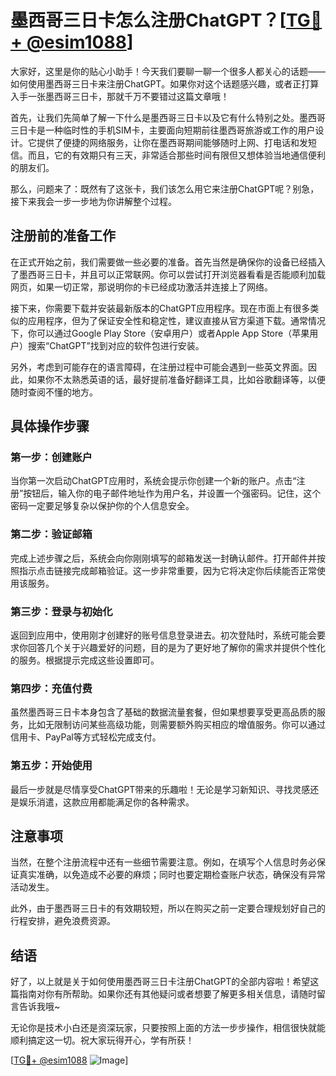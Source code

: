 # 墨西哥三日卡怎么注册ChatGPT？[[TG💪+ @esim1088](https://t.me/s/esim1088)]

大家好，这里是你的贴心小助手！今天我们要聊一聊一个很多人都关心的话题——如何使用墨西哥三日卡来注册ChatGPT。如果你对这个话题感兴趣，或者正打算入手一张墨西哥三日卡，那就千万不要错过这篇文章哦！

首先，让我们先简单了解一下什么是墨西哥三日卡以及它有什么特别之处。墨西哥三日卡是一种临时性的手机SIM卡，主要面向短期前往墨西哥旅游或工作的用户设计。它提供了便捷的网络服务，让你在墨西哥期间能够随时上网、打电话和发短信。而且，它的有效期只有三天，非常适合那些时间有限但又想体验当地通信便利的朋友们。

那么，问题来了：既然有了这张卡，我们该怎么用它来注册ChatGPT呢？别急，接下来我会一步一步地为你讲解整个过程。

## 注册前的准备工作

在正式开始之前，我们需要做一些必要的准备。首先当然是确保你的设备已经插入了墨西哥三日卡，并且可以正常联网。你可以尝试打开浏览器看看是否能顺利加载网页，如果一切正常，那说明你的卡已经成功激活并连接上了网络。

接下来，你需要下载并安装最新版本的ChatGPT应用程序。现在市面上有很多类似的应用程序，但为了保证安全性和稳定性，建议直接从官方渠道下载。通常情况下，你可以通过Google Play Store（安卓用户）或者Apple App Store（苹果用户）搜索“ChatGPT”找到对应的软件包进行安装。

另外，考虑到可能存在的语言障碍，在注册过程中可能会遇到一些英文界面。因此，如果你不太熟悉英语的话，最好提前准备好翻译工具，比如谷歌翻译等，以便随时查阅不懂的地方。

## 具体操作步骤

### 第一步：创建账户
当你第一次启动ChatGPT应用时，系统会提示你创建一个新的账户。点击“注册”按钮后，输入你的电子邮件地址作为用户名，并设置一个强密码。记住，这个密码一定要足够复杂以保护你的个人信息安全。

### 第二步：验证邮箱
完成上述步骤之后，系统会向你刚刚填写的邮箱发送一封确认邮件。打开邮件并按照指示点击链接完成邮箱验证。这一步非常重要，因为它将决定你后续能否正常使用该服务。

### 第三步：登录与初始化
返回到应用中，使用刚才创建好的账号信息登录进去。初次登陆时，系统可能会要求你回答几个关于兴趣爱好的问题，目的是为了更好地了解你的需求并提供个性化的服务。根据提示完成这些设置即可。

### 第四步：充值付费
虽然墨西哥三日卡本身包含了基础的数据流量套餐，但如果想要享受更高品质的服务，比如无限制访问某些高级功能，则需要额外购买相应的增值服务。你可以通过信用卡、PayPal等方式轻松完成支付。

### 第五步：开始使用
最后一步就是尽情享受ChatGPT带来的乐趣啦！无论是学习新知识、寻找灵感还是娱乐消遣，这款应用都能满足你的各种需求。

## 注意事项

当然，在整个注册流程中还有一些细节需要注意。例如，在填写个人信息时务必保证真实准确，以免造成不必要的麻烦；同时也要定期检查账户状态，确保没有异常活动发生。

此外，由于墨西哥三日卡的有效期较短，所以在购买之前一定要合理规划好自己的行程安排，避免浪费资源。

## 结语

好了，以上就是关于如何使用墨西哥三日卡注册ChatGPT的全部内容啦！希望这篇指南对你有所帮助。如果你还有其他疑问或者想要了解更多相关信息，请随时留言告诉我哦~

无论你是技术小白还是资深玩家，只要按照上面的方法一步步操作，相信很快就能顺利搞定这一切。祝大家玩得开心，学有所获！

[[TG💪+ @esim1088](https://t.me/s/esim1088) ![Image](https://i.postimg.cc/4NQfJmqS/Snipaste-2025-05-13-00-14-12.png)]